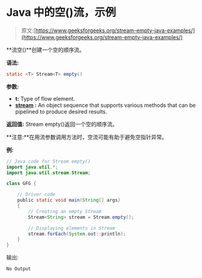# Java 中的空()流，示例

> 原文:[https://www.geeksforgeeks.org/stream-empty-java-examples/](https://www.geeksforgeeks.org/stream-empty-java-examples/)

**流空()**创建一个空的顺序流。

**语法:**

```java
static <T> Stream<T> empty()

```

**参数:**

*   **t:** Type of flow element.
*   **[stream](https://www.geeksforgeeks.org/stream-in-java/) :** An object sequence that supports various methods that can be pipelined to produce desired results.

**返回值:** Stream empty()返回一个空的顺序流。

**注意:**在用流参数调用方法时，空流可能有助于避免空指针异常。

**例:**

```java
// Java code for Stream empty()
import java.util.*;
import java.util.stream.Stream;

class GFG {

    // Driver code
    public static void main(String[] args)
    {
        // Creating an empty Stream
        Stream<String> stream = Stream.empty();

        // Displaying elements in Stream
        stream.forEach(System.out::println);
    }
}
```

输出:

```java
No Output

```